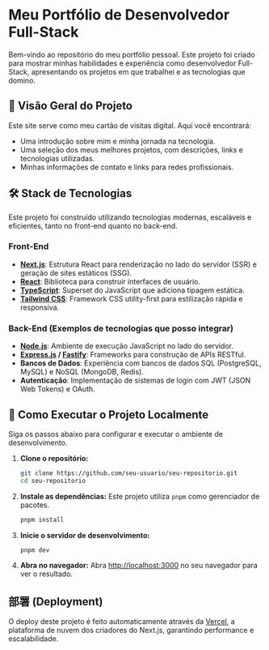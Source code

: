 # Meu Portfólio de Desenvolvedor Full-Stack

Bem-vindo ao repositório do meu portfólio pessoal. Este projeto foi criado para mostrar minhas habilidades e experiência como desenvolvedor Full-Stack, apresentando os projetos em que trabalhei e as tecnologias que domino.

## 🚀 Visão Geral do Projeto

Este site serve como meu cartão de visitas digital. Aqui você encontrará:

*   Uma introdução sobre mim e minha jornada na tecnologia.
*   Uma seleção dos meus melhores projetos, com descrições, links e tecnologias utilizadas.
*   Minhas informações de contato e links para redes profissionais.

## 🛠️ Stack de Tecnologias

Este projeto foi construído utilizando tecnologias modernas, escaláveis e eficientes, tanto no front-end quanto no back-end.

### **Front-End**

*   **[Next.js](https://nextjs.org/)**: Estrutura React para renderização no lado do servidor (SSR) e geração de sites estáticos (SSG).
*   **[React](https://react.dev/)**: Biblioteca para construir interfaces de usuário.
*   **[TypeScript](https://www.typescriptlang.org/)**: Superset do JavaScript que adiciona tipagem estática.
*   **[Tailwind CSS](https://tailwindcss.com/)**: Framework CSS utility-first para estilização rápida e responsiva.

### **Back-End (Exemplos de tecnologias que posso integrar)**

*   **[Node.js](https://nodejs.org/)**: Ambiente de execução JavaScript no lado do servidor.
*   **[Express.js](https://expressjs.com/) / [Fastify](https://www.fastify.io/)**: Frameworks para construção de APIs RESTful.
*   **Bancos de Dados**: Experiência com bancos de dados SQL (PostgreSQL, MySQL) e NoSQL (MongoDB, Redis).
*   **Autenticação**: Implementação de sistemas de login com JWT (JSON Web Tokens) e OAuth.

## 🏁 Como Executar o Projeto Localmente

Siga os passos abaixo para configurar e executar o ambiente de desenvolvimento.

1.  **Clone o repositório:**
    ```bash
    git clone https://github.com/seu-usuario/seu-repositorio.git
    cd seu-repositorio
    ```

2.  **Instale as dependências:**
    Este projeto utiliza `pnpm` como gerenciador de pacotes.
    ```bash
    pnpm install
    ```

3.  **Inicie o servidor de desenvolvimento:**
    ```bash
    pnpm dev
    ```

4.  **Abra no navegador:**
    Abra [http://localhost:3000](http://localhost:3000) no seu navegador para ver o resultado.

## 部署 (Deployment)

O deploy deste projeto é feito automaticamente através da [Vercel](https://vercel.com/), a plataforma de nuvem dos criadores do Next.js, garantindo performance e escalabilidade.